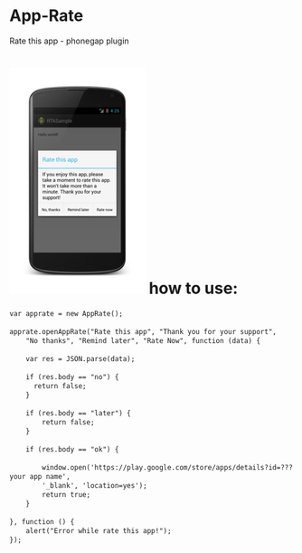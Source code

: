 App-Rate
========

Rate this app - phonegap plugin

![alt tag](https://github.com/halachev/App-Rate/blob/master/apprate.png)
how to use:
========

	var apprate = new AppRate();

	apprate.openAppRate("Rate this app", "Thank you for your support", 
		"No thanks", "Remind later", "Rate Now", function (data) {

		var res = JSON.parse(data);
	
		if (res.body == "no") {
		  return false;
		}
	
		if (res.body == "later") {
			return false;
		}
	
		if (res.body == "ok") {
	
			window.open('https://play.google.com/store/apps/details?id=??? your app name', 
			'_blank', 'location=yes'); 
			return true;
		}

	}, function () {
		alert("Error while rate this app!");
	});

